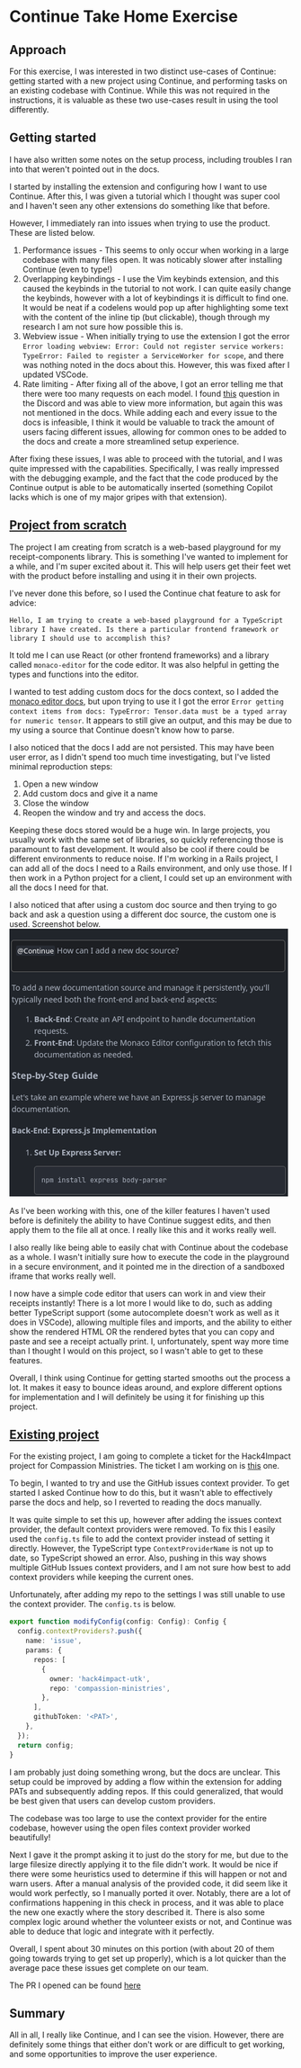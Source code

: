 # Continue Take Home Exercise

## Approach
For this exercise, I was interested in two distinct use-cases of Continue: getting started with a new project using Continue, and performing tasks on an existing codebase with Continue. While this was not required in the instructions, it is valuable as these two use-cases result in using the tool differently.

## Getting started
I have also written some notes on the setup process, including troubles I ran into that weren't pointed out in the docs.

I started by installing the extension and configuring how I want to use Continue. After this, I was given a tutorial which I thought was super cool and I haven't seen any other extensions do something like that before.

However, I immediately ran into issues when trying to use the product. These are listed below.
1. Performance issues - This seems to only occur when working in a large codebase with many files open. It was noticably slower after installing Continue (even to type!)
2. Overlapping keybindings - I use the Vim keybinds extension, and this caused the keybinds in the tutorial to not work. I can quite easily change the keybinds, however with a lot of keybindings it is difficult to find one. It would be neat if a codelens would pop up after highlighting some text with the content of the inline tip (but clickable), though through my research I am not sure how possible this is.
3. Webview issue - When initially trying to use the extension I got the error `Error loading webview: Error: Could not register service workers: TypeError: Failed to register a ServiceWorker for scope`, and there was nothing noted in the docs about this. However, this was fixed after I updated VSCode.
4. Rate limiting - After fixing all of the above, I got an error telling me that there were too many requests on each model. I found [this](https://discord.com/channels/1108621136150929458/1219699580719861872) question in the Discord and was able to view more information, but again this was not mentioned in the docs. While adding each and every issue to the docs is infeasible, I think it would be valuable to track the amount of users facing different issues, allowing for common ones to be added to the docs and create a more streamlined setup experience.

After fixing these issues, I was able to proceed with the tutorial, and I was quite impressed with the capabilities. Specifically, I was really impressed with the debugging example, and the fact that the code produced by the Continue output is able to be automatically inserted (something Copilot lacks which is one of my major gripes with that extension).

## [Project from scratch](https://github.com/zaviermiller/continue-takehome/tree/main/rc-playground)
The project I am creating from scratch is a web-based playground for my receipt-components library. This is something I've wanted to implement for a while, and I'm super excited about it. This will help users get their feet wet with the product before installing and using it in their own projects.

I've never done this before, so I used the Continue chat feature to ask for advice:

```
Hello, I am trying to create a web-based playground for a TypeScript library I have created. Is there a particular frontend framework or library I should use to accomplish this?
```

It told me I can use React (or other frontend frameworks) and a library called `monaco-editor` for the code editor. It was also helpful in getting the types and functions into the editor.

I wanted to test adding custom docs for the docs context, so I added the [monaco editor docs](https://microsoft.github.io/monaco-editor/docs.html), but upon trying to use it I got the error `Error getting context items from docs: TypeError: Tensor.data must be a typed array for numeric tensor`. It appears to still give an output, and this may be due to my using a source that Continue doesn't know how to parse.

I also noticed that the docs I add are not persisted. This may have been user error, as I didn't spend too much time investigating, but I've listed minimal reproduction steps:
1. Open a new window
2. Add custom docs and give it a name
3. Close the window
4. Reopen the window and try and access the docs.

Keeping these docs stored would be a huge win. In large projects, you usually work with the same set of libraries, so quickly referencing those is paramount to fast development. It would also be cool if there could be different environments to reduce noise. If I'm working in a Rails project, I can add all of the docs I need to a Rails environment, and only use those. If I then work in a Python project for a client, I could set up an environment with all the docs I need for that.

I also noticed that after using a custom doc source and then trying to go back and ask a question using a different doc source, the custom one is used. Screenshot below.
![Continue using the Monaco editor source instead of the Continue docs](./images/using-incorrect-context.png)

As I've been working with this, one of the killer features I haven't used before is definitely the ability to have Continue suggest edits, and then apply them to the file all at once. I really like this and it works really well.

I also really like being able to easily chat with Continue about the codebase as a whole. I wasn't initially sure how to execute the code in the playground in a secure environment, and it pointed me in the direction of a sandboxed iframe that works really well.

I now have a simple code editor that users can work in and view their receipts instantly! There is a lot more I would like to do, such as adding better TypeScript support (some autocomplete doesn't work as well as it does in VSCode), allowing multiple files and imports, and the ability to either show the rendered HTML OR the rendered bytes that you can copy and paste and see a receipt actually print.
I, unfortunately, spent way more time than I thought I would on this project, so I wasn't able to get to these features.

Overall, I think using Continue for getting started smooths out the process a lot. It makes it easy to bounce ideas around, and explore different options for implementation and I will definitely be using it for finishing up this project.

## [Existing project](https://github.com/hack4impact-utk/compassion-ministries/tree/2754832f044b6ea99cca64378abd8d4bae6078d7)

For the existing project, I am going to complete a ticket for the Hack4Impact project for Compassion Ministries. The ticket I am working on is [this](https://github.com/hack4impact-utk/compassion-ministries/issues/269) one.

To begin, I wanted to try and use the GitHub issues context provider. To get started I asked Continue how to do this, but it wasn't able to effectively parse the docs and help, so I reverted to reading the docs manually.

It was quite simple to set this up, however after adding the issues context provider, the default context providers were removed. To fix this I easily used the `config.ts` file to add the context provider instead of setting it directly. However, the TypeScript type `ContextProviderName` is not up to date, so TypeScript showed an error. Also, pushing in this way shows multiple GitHub Issues context providers, and I am not sure how best to add context providers while keeping the current ones.

Unfortunately, after adding my repo to the settings I was still unable to use the context provider. The `config.ts` is below.

```typescript
export function modifyConfig(config: Config): Config {
  config.contextProviders?.push({
    name: 'issue',
    params: {
      repos: [
        {
          owner: 'hack4impact-utk',
          repo: 'compassion-ministries',
        },
      ],
      githubToken: '<PAT>',
    },
  });
  return config;
}

```

I am probably just doing something wrong, but the docs are unclear. This setup could be improved by adding a flow within the extension for adding PATs and subsequently adding repos. If this could generalized, that would be best given that users can develop custom providers.

The codebase was too large to use the context provider for the entire codebase, however using the open files context provider worked beautifully!

Next I gave it the prompt asking it to just do the story for me, but due to the large filesize directly applying it to the file didn't work. It would be nice if there were some heuristics used to determine if this will happen or not and warn users.
After a manual analysis of the provided code, it did seem like it would work perfectly, so I manually ported it over. Notably, there are a lot of confirmations happening in this check in process, and it was able to place the new one exactly where the story described it. There is also some complex logic around whether the volunteer exists or not, and Continue was able to deduce that logic and integrate with it perfectly.

Overall, I spent about 30 minutes on this portion (with about 20 of them going towards trying to get set up properly), which is a lot quicker than the average pace these issues get complete on our team.

The PR I opened can be found [here](https://github.com/hack4impact-utk/compassion-ministries/pull/386)

## Summary
All in all, I really like Continue, and I can see the vision. However, there are definitely some things that either don't work or are difficult to get working, and some opportunities to improve the user experience.

